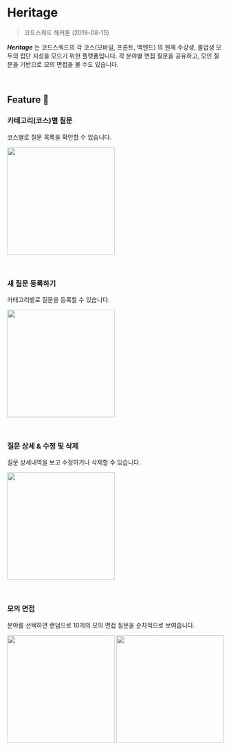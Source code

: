 # Heritage

> 코드스쿼드 해커톤 (2019-08-15)

***Heritage*** 는 코드스쿼드의 각 코스(모바일, 프론트, 백엔드) 의 현재 수강생, 졸업생 모두의 집단 지성을 모으기 위한 플랫폼입니다. 각 분야별 면접 질문을 공유하고, 모인 질문을 기반으로 모의 면접을 볼 수도 있습니다.

&nbsp;

## Feature 📝

### 카테고리(코스)별 질문

코스별로 질문 목록을 확인할 수 있습니다.

<p float="left">
  <img src="./images/6조-Heritage-iOS-1.png" width="250" />
</p>

&nbsp;

### 새 질문 등록하기

카테고리별로 질문을 등록할 수 있습니다.

<p float="left">
  <img src="./images/6조-Heritage-iOS-5.png" width="250" />
</p>

&nbsp;

### 질문 상세 & 수정 및 삭제

질문 상세내역을 보고 수정하거나 삭제할 수 있습니다.

<p float="left">
  <img src="./images/6조-Heritage-iOS-6.png" width="250" />
</p>

&nbsp;

### 모의 면접

분야를 선택하면 랜덤으로 10개의 모의 면접 질문을 순차적으로 보여줍니다.

<p float="left">
  <img src="./images/6조-Heritage-iOS-2.png" width="250" />
  <img src="./images/6조-Heritage-iOS-3.png" width="250" />
</p>

&nbsp;